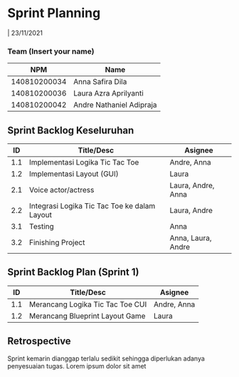 # Sprint Planning 
| 23/11/2021

### Team (Insert your name)
| NPM           | Name        |
| ------------- |-------------| 
| 140810200034  | Anna Safira Dila    |
| 140810200036  | Laura Azra Aprilyanti    |  
| 140810200042  | Andre Nathaniel Adipraja |

## Sprint Backlog Keseluruhan 
| ID  |                   Title/Desc                 |      Asignee       | 
| --- | -------------------------------------------- | ------------------ | 
| 1.1 | Implementasi Logika Tic Tac Toe              | Andre, Anna        | 
| 1.2 | Implementasi Layout (GUI)                    | Laura              |
| 2.1 | Voice actor/actress                          | Laura, Andre, Anna |
| 2.2 | Integrasi Logika Tic Tac Toe ke dalam Layout | Laura, Andre       |
| 3.1 | Testing                                      | Anna               |
| 3.2 | Finishing Project                            | Anna, Laura, Andre |

## Sprint Backlog Plan (Sprint 1)
| ID  | Title/Desc | Asignee | 
| --- | ---------- | ------- | 
| 1.1 | Merancang Logika Tic Tac Toe CUI | Andre, Anna | 
| 1.2 | Merancang Blueprint Layout Game  | Laura | 

## Retrospective 

Sprint kemarin dianggap terlalu sedikit sehingga diperlukan adanya penyesuaian tugas. Lorem ipsum dolor sit amet
